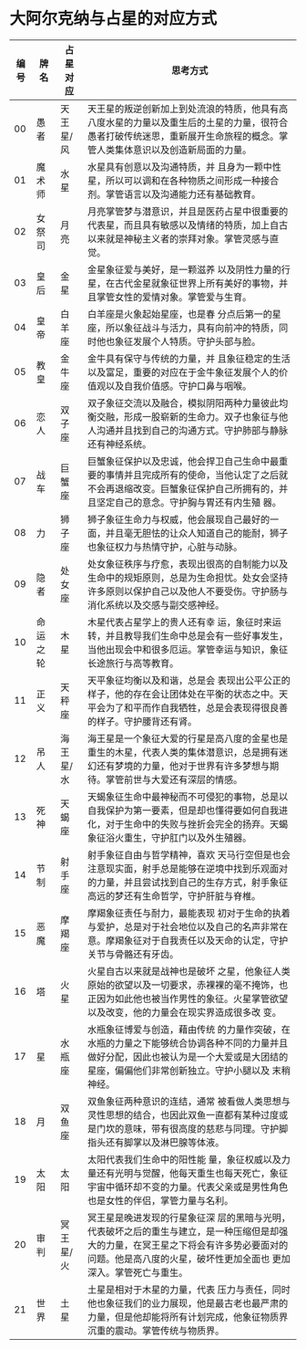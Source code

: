 # 大阿尔克纳与占星的对应方式

| 编号 | 牌名 | 占星对应  | 思考方式                                                     |
| ---- | ---- | --------- | ------------------------------------------------------------ |
| 00   | 愚者 | 天王星/风 | 天王星的叛逆创新加上到处流浪的特质，他具有高八度水星的力量以及重生后的土星的力量，很符合愚者打破传统迷思，重新展开生命旅程的概念。掌管人类集体意识以及创造新局面的力量。 |
| 01   | 魔术师 | 水星   | 水星具有创意以及沟通特质，并 且身为一颗中性星，所以可以调和在各种物质之间形成一种接合剂。掌管语言以及沟通能力还有基础教育。 |
| 02   | 女祭司 | 月亮   | 月亮掌管梦与潜意识，并且是医药占星中很重要的代表星，而且具有敏感以及情绪的特质，加上自古以来就是神秘主义者的崇拜对象。掌管灵感与直觉。 |
| 03   | 皇后   | 金星   | 金星象征爱与美好，是一颗滋养 以及阴性力量的行星，在古代金星就象征世界上所有美好的事物，并且掌管女性的爱情对象。掌管爱与生育。 |
| 04   | 皇帝   | 白羊座 | 白羊座是火象起始星座，也是春 分点后第一的星座，所以象征战斗与活力，具有向前冲的特质，同时他也象征发展个人特质。守护头部与脸。 |
| 05   | 教皇   | 金牛座 | 金牛具有保守与传统的力量，并 且象征稳定的生活以及富足，重要的对应在于金牛象征发展个人的价值观以及自我价值感。守护口鼻与咽喉。 |
| 06   | 恋人   | 双子座 | 双子象征交流以及融合，模拟阴阳两种力量彼此均衡交融，形成一股崭新的生命力。双子也象征与他人沟通并且找到自己的沟通方式。守护肺部与静脉还有神经系统。 |
| 07   | 战车   | 巨蟹座 | 巨蟹象征保护以及忠诚，他会捍卫自己生命中最重要的事情并且完成所有的使命，当他认定了之后就不会再退缩改变。巨蟹象征保护自己所拥有的，并且坚定自己的意念。守护胸与胃还有内生殖 器。 |
| 08   | 力       | 狮子座    | 狮子象征生命力与权威，他会展现自己最好的一面，并且毫无胆怯的让众人知道自己的能耐，狮子也象征权力与热情守护，心脏与动脉。 |
| 09   | 隐者     | 处女座    | 处女象征秩序与疗愈，表现出很高的自制能力以及生命中的规矩原则，总是为生命担忧。处女会坚持许多原则以保护自己以及他人不要受伤。守护肠与消化系统以及交感与副交感神经。 |
| 10   | 命运之轮 | 木星      | 木星代表占星学上的贵人还有幸 运，象征时来运转，并且教导我们生命中总是会有一些好事发生，当他出现会中和很多厄运。掌管幸运与知识，象征长途旅行与高等教育。 |
| 11   | 正义     | 天秤座    | 天平象征均衡以及和谐，总是会 表现出公平公正的样子，他的存在会让团体处在平衡的状态之中。天平会为了和平而作自我牺牲，总是会表现得很良善的样子。守护腰背还有肾。 |
| 12   | 吊人     | 海王星/水 | 海王星是一个象征大爱的行星是高八度的金星也是重生的木星，代表人类的集体潜意识，总是拥有迷幻还有梦境的力量，他对于世界有许多梦想与期待。掌管前世与大爱还有深层的情感。 |
| 13   | 死神     | 天蝎座    | 天蝎象征生命中最神秘而不可侵犯的事物，总是以自我保护为第一要素，但是却也懂得要如何自我进化，对于生命中的失败与挫折会完全的扬弃。天蝎象征浴火重生，守护肛门以及外生殖器。 |
| 14   | 节制     | 射手座    | 射手象征自由与哲学精神，喜欢 天马行空但是也会注意现实面，射手总是能够在逆境中找到乐观面对的力量，并且尝试找到自己的生存方式，射手象征高远的梦还有生命哲学，守护肝脏与脊椎。 |
| 15   | 恶魔 | 摩羯座    | 摩羯象征责任与耐力，最能表现 初对于生命的执着与爱护，总是对于社会地位以及自己的名声非常在意。摩羯象征对于自我责任以及天命的认定，守护关节与骨骼还有牙齿。 |
| 16   | 塔   | 火星      | 火星自古以来就是战神也是破坏 之星，他象征人类原始的欲望以及一切要求，赤裸裸的毫不掩饰，也正因为如此他也被当作男性的象征。火星掌管欲望以及改变，他的力量会在现实界造成很多改 变。 |
| 17   | 星   | 水瓶座    | 水瓶象征博爱与创造，藉由传统 的力量作突破，在水瓶的力量之下能够统合协调各种不同的力量并且做好分配，因此也被认为是一个大爱或是大团结的星座，偏偏他们非常创新独立。守护小腿以及 末稍神经。 |
| 18   | 月   | 双鱼座    | 双鱼象征两种意识的连结，通常 被看做人类思想与灵性思想的结合，也因此双鱼一直都有某种过度或是门坎的意味，带有很高度的慈悲与同理。守护脚指头还有脚掌以及淋巴腺等体液。 |
| 19   | 太阳 | 太阳      | 太阳代表我们生命中的阳性能 量，象征权威以及力量还有光明与觉醒，他每天重生也每天死亡，象征宇宙中循环却不变的力量。代表父亲或是男性角色也是女性的伴侣，掌管力量与名利。 |
| 20   | 审判 | 冥王星/火 | 冥王星是晚进发现的行星象征深 层的黑暗与光明，代表破坏之后的重生与建立，是一种压缩但是却强大的力量，在冥王星之下将会有许多势必要面对的问题。他是高八度的火星，破坏性更加全面也 更加深入。掌管死亡与重生。 |
| 21   | 世界 | 土星      | 土星是相对于木星的力量，代表 压力与责任，同时他也象征我们的业力展现，他是最古老也最严肃的力量，但是他却能将所有计划完成，他象征物质界沉重的震动。掌管传统与物质界。 |
